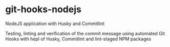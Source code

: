 # git-hooks-nodejs
NodeJS application with Husky and Commitlint

Testing, linting and verification of the commit message using automated Git Hooks with hepl of Husky, Commitlint and lint-staged NPM packages

